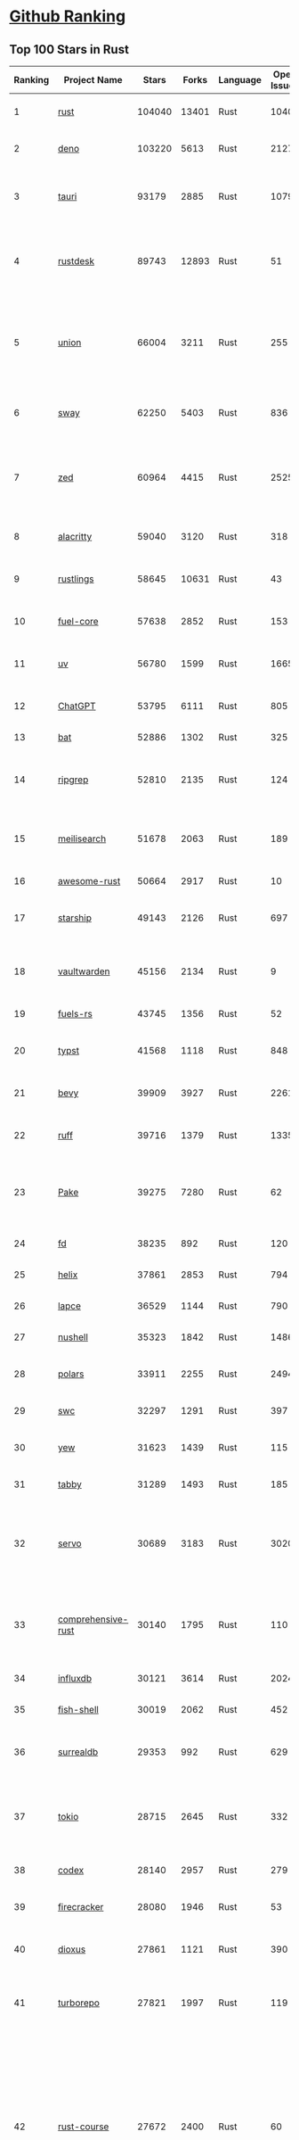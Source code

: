 [Github Ranking](../README.md)
==========

## Top 100 Stars in Rust

| Ranking | Project Name | Stars | Forks | Language | Open Issues | Description | Last Commit |
| ------- | ------------ | ----- | ----- | -------- | ----------- | ----------- | ----------- |
| 1 | [rust](https://github.com/rust-lang/rust) | 104040 | 13401 | Rust | 10405 | Empowering everyone to build reliable and efficient software. | 2025-06-05T03:55:24Z |
| 2 | [deno](https://github.com/denoland/deno) | 103220 | 5613 | Rust | 2127 | A modern runtime for JavaScript and TypeScript. | 2025-06-05T03:04:33Z |
| 3 | [tauri](https://github.com/tauri-apps/tauri) | 93179 | 2885 | Rust | 1079 | Build smaller, faster, and more secure desktop and mobile applications with a web frontend. | 2025-06-04T12:56:55Z |
| 4 | [rustdesk](https://github.com/rustdesk/rustdesk) | 89743 | 12893 | Rust | 51 | An open-source remote desktop application designed for self-hosting, as an alternative to TeamViewer. | 2025-06-04T05:11:14Z |
| 5 | [union](https://github.com/unionlabs/union) | 66004 | 3211 | Rust | 255 | The trust-minimized, zero-knowledge bridging protocol, designed for censorship resistance, extremely high security, and usage in decentralized finance. | 2025-06-04T21:52:32Z |
| 6 | [sway](https://github.com/FuelLabs/sway) | 62250 | 5403 | Rust | 836 | 🌴 Empowering everyone to build reliable and efficient smart contracts. | 2025-06-05T03:37:20Z |
| 7 | [zed](https://github.com/zed-industries/zed) | 60964 | 4415 | Rust | 2525 | Code at the speed of thought – Zed is a high-performance, multiplayer code editor from the creators of Atom and Tree-sitter. | 2025-06-05T03:00:51Z |
| 8 | [alacritty](https://github.com/alacritty/alacritty) | 59040 | 3120 | Rust | 318 | A cross-platform, OpenGL terminal emulator. | 2025-05-31T01:29:24Z |
| 9 | [rustlings](https://github.com/rust-lang/rustlings) | 58645 | 10631 | Rust | 43 | :crab: Small exercises to get you used to reading and writing Rust code! | 2025-06-03T08:32:01Z |
| 10 | [fuel-core](https://github.com/FuelLabs/fuel-core) | 57638 | 2852 | Rust | 153 | Rust full node implementation of the Fuel v2 protocol. | 2025-06-04T13:48:23Z |
| 11 | [uv](https://github.com/astral-sh/uv) | 56780 | 1599 | Rust | 1665 | An extremely fast Python package and project manager, written in Rust. | 2025-06-05T00:27:23Z |
| 12 | [ChatGPT](https://github.com/lencx/ChatGPT) | 53795 | 6111 | Rust | 805 | 🔮 ChatGPT Desktop Application (Mac, Windows and Linux) | 2024-08-29T17:58:11Z |
| 13 | [bat](https://github.com/sharkdp/bat) | 52886 | 1302 | Rust | 325 | A cat(1) clone with wings. | 2025-06-02T16:50:38Z |
| 14 | [ripgrep](https://github.com/BurntSushi/ripgrep) | 52810 | 2135 | Rust | 124 | ripgrep recursively searches directories for a regex pattern while respecting your gitignore | 2025-05-30T12:30:52Z |
| 15 | [meilisearch](https://github.com/meilisearch/meilisearch) | 51678 | 2063 | Rust | 189 | A lightning-fast search engine API bringing AI-powered hybrid search to your sites and applications. | 2025-06-04T13:41:39Z |
| 16 | [awesome-rust](https://github.com/rust-unofficial/awesome-rust) | 50664 | 2917 | Rust | 10 | A curated list of Rust code and resources. | 2025-06-01T17:41:02Z |
| 17 | [starship](https://github.com/starship/starship) | 49143 | 2126 | Rust | 697 | ☄🌌️  The minimal, blazing-fast, and infinitely customizable prompt for any shell! | 2025-06-03T15:12:38Z |
| 18 | [vaultwarden](https://github.com/dani-garcia/vaultwarden) | 45156 | 2134 | Rust | 9 | Unofficial Bitwarden compatible server written in Rust, formerly known as bitwarden_rs | 2025-06-02T19:47:12Z |
| 19 | [fuels-rs](https://github.com/FuelLabs/fuels-rs) | 43745 | 1356 | Rust | 52 | Fuel Network Rust SDK | 2025-06-02T14:29:18Z |
| 20 | [typst](https://github.com/typst/typst) | 41568 | 1118 | Rust | 848 | A new markup-based typesetting system that is powerful and easy to learn. | 2025-06-04T13:35:18Z |
| 21 | [bevy](https://github.com/bevyengine/bevy) | 39909 | 3927 | Rust | 2261 | A refreshingly simple data-driven game engine built in Rust | 2025-06-05T03:59:36Z |
| 22 | [ruff](https://github.com/astral-sh/ruff) | 39716 | 1379 | Rust | 1335 | An extremely fast Python linter and code formatter, written in Rust. | 2025-06-05T00:24:27Z |
| 23 | [Pake](https://github.com/tw93/Pake) | 39275 | 7280 | Rust | 62 | 🤱🏻 Turn any webpage into a desktop app with Rust.  🤱🏻 利用 Rust 轻松构建轻量级多端桌面应用 | 2025-03-25T12:35:16Z |
| 24 | [fd](https://github.com/sharkdp/fd) | 38235 | 892 | Rust | 120 | A simple, fast and user-friendly alternative to 'find' | 2025-06-02T06:34:50Z |
| 25 | [helix](https://github.com/helix-editor/helix) | 37861 | 2853 | Rust | 794 | A post-modern modal text editor. | 2025-06-03T14:09:15Z |
| 26 | [lapce](https://github.com/lapce/lapce) | 36529 | 1144 | Rust | 790 | Lightning-fast and Powerful Code Editor written in Rust | 2025-06-05T00:49:39Z |
| 27 | [nushell](https://github.com/nushell/nushell) | 35323 | 1842 | Rust | 1486 | A new type of shell | 2025-06-04T22:28:49Z |
| 28 | [polars](https://github.com/pola-rs/polars) | 33911 | 2255 | Rust | 2494 | Dataframes powered by a multithreaded, vectorized query engine, written in Rust | 2025-06-04T13:03:30Z |
| 29 | [swc](https://github.com/swc-project/swc) | 32297 | 1291 | Rust | 397 | Rust-based platform for the Web | 2025-06-05T04:04:28Z |
| 30 | [yew](https://github.com/yewstack/yew) | 31623 | 1439 | Rust | 115 | Rust / Wasm framework for creating reliable and efficient web applications | 2025-06-01T03:26:00Z |
| 31 | [tabby](https://github.com/TabbyML/tabby) | 31289 | 1493 | Rust | 185 | Self-hosted AI coding assistant | 2025-05-31T20:03:28Z |
| 32 | [servo](https://github.com/servo/servo) | 30689 | 3183 | Rust | 3020 | Servo aims to empower developers with a lightweight, high-performance alternative for embedding web technologies in applications. | 2025-06-05T03:39:05Z |
| 33 | [comprehensive-rust](https://github.com/google/comprehensive-rust) | 30140 | 1795 | Rust | 110 | This is the Rust course used by the Android team at Google. It provides you the material to quickly teach Rust. | 2025-06-03T15:58:44Z |
| 34 | [influxdb](https://github.com/influxdata/influxdb) | 30121 | 3614 | Rust | 2024 | Scalable datastore for metrics, events, and real-time analytics | 2025-06-03T21:27:31Z |
| 35 | [fish-shell](https://github.com/fish-shell/fish-shell) | 30019 | 2062 | Rust | 452 | The user-friendly command line shell. | 2025-06-01T15:12:57Z |
| 36 | [surrealdb](https://github.com/surrealdb/surrealdb) | 29353 | 992 | Rust | 629 | A scalable, distributed, collaborative, document-graph database, for the realtime web | 2025-06-05T01:00:28Z |
| 37 | [tokio](https://github.com/tokio-rs/tokio) | 28715 | 2645 | Rust | 332 | A runtime for writing reliable asynchronous applications with Rust. Provides I/O, networking, scheduling, timers, ... | 2025-06-04T10:36:21Z |
| 38 | [codex](https://github.com/openai/codex) | 28140 | 2957 | Rust | 279 | Lightweight coding agent that runs in your terminal | 2025-06-04T15:44:18Z |
| 39 | [firecracker](https://github.com/firecracker-microvm/firecracker) | 28080 | 1946 | Rust | 53 | Secure and fast microVMs for serverless computing. | 2025-06-04T13:11:06Z |
| 40 | [dioxus](https://github.com/DioxusLabs/dioxus) | 27861 | 1121 | Rust | 390 | Fullstack app framework for web, desktop, mobile, and more. | 2025-06-04T13:43:58Z |
| 41 | [turborepo](https://github.com/vercel/turborepo) | 27821 | 1997 | Rust | 119 | Build system optimized for JavaScript and TypeScript, written in Rust | 2025-06-02T19:25:56Z |
| 42 | [rust-course](https://github.com/sunface/rust-course) | 27672 | 2400 | Rust | 60 | “连续八年成为全世界最受喜爱的语言，无 GC 也无需手动内存管理、极高的性能和安全性、过程/OO/函数式编程、优秀的包管理、JS 未来基石" — 工作之余的第二语言来试试 Rust 吧。本书拥有全面且深入的讲解、生动贴切的示例、德芙般丝滑的内容，这可能是目前最用心的 Rust 中文学习教程 / Book  | 2025-05-27T03:47:44Z |
| 43 | [linera-protocol](https://github.com/linera-io/linera-protocol) | 27314 | 1772 | Rust | 459 | Main repository for the Linera protocol | 2025-06-05T03:10:56Z |
| 44 | [zoxide](https://github.com/ajeetdsouza/zoxide) | 26915 | 637 | Rust | 100 | A smarter cd command. Supports all major shells. | 2025-05-30T23:23:54Z |
| 45 | [iced](https://github.com/iced-rs/iced) | 26722 | 1313 | Rust | 312 | A cross-platform GUI library for Rust, inspired by Elm | 2025-06-04T22:52:42Z |
| 46 | [delta](https://github.com/dandavison/delta) | 26354 | 418 | Rust | 265 | A syntax-highlighting pager for git, diff, grep, and blame output | 2025-05-02T15:41:04Z |
| 47 | [just](https://github.com/casey/just) | 25757 | 548 | Rust | 297 | 🤖 Just a command runner | 2025-04-21T11:28:19Z |
| 48 | [yazi](https://github.com/sxyazi/yazi) | 25547 | 548 | Rust | 39 | 💥 Blazing fast terminal file manager written in Rust, based on async I/O. | 2025-06-03T16:21:02Z |
| 49 | [hyperfine](https://github.com/sharkdp/hyperfine) | 25247 | 401 | Rust | 40 | A command-line benchmarking tool | 2025-05-01T02:03:20Z |
| 50 | [Rocket](https://github.com/rwf2/Rocket) | 25171 | 1597 | Rust | 49 | A web framework for Rust. | 2025-05-04T10:05:41Z |
| 51 | [egui](https://github.com/emilk/egui) | 25030 | 1752 | Rust | 785 | egui: an easy-to-use immediate mode GUI in Rust that runs on both web and native | 2025-06-04T08:10:49Z |
| 52 | [zellij](https://github.com/zellij-org/zellij) | 24454 | 746 | Rust | 1130 | A terminal workspace with batteries included | 2025-06-04T06:20:29Z |
| 53 | [pingora](https://github.com/cloudflare/pingora) | 24312 | 1397 | Rust | 133 | A library for building fast, reliable and evolvable network services. | 2025-05-30T19:11:10Z |
| 54 | [sniffnet](https://github.com/GyulyVGC/sniffnet) | 24231 | 752 | Rust | 34 | Comfortably monitor your Internet traffic 🕵️‍♂️ | 2025-06-04T22:37:39Z |
| 55 | [atuin](https://github.com/atuinsh/atuin) | 24151 | 656 | Rust | 324 | ✨ Magical shell history | 2025-06-01T00:27:57Z |
| 56 | [Rust](https://github.com/TheAlgorithms/Rust) | 24063 | 2393 | Rust | 2 |  All Algorithms implemented in Rust  | 2025-06-01T15:55:24Z |
| 57 | [exa](https://github.com/ogham/exa) | 23961 | 662 | Rust | 199 | A modern replacement for ‘ls’. | 2024-09-24T15:18:09Z |
| 58 | [qdrant](https://github.com/qdrant/qdrant) | 23958 | 1646 | Rust | 332 | Qdrant - High-performance, massive-scale Vector Database and Vector Search Engine for the next generation of AI. Also available in the cloud https://cloud.qdrant.io/ | 2025-06-04T16:37:26Z |
| 59 | [czkawka](https://github.com/qarmin/czkawka) | 23854 | 746 | Rust | 461 | Multi functional app to find duplicates, empty folders, similar images etc. | 2025-05-10T10:51:17Z |
| 60 | [tools](https://github.com/rome/tools) | 23632 | 658 | Rust | 86 | Unified developer tools for JavaScript, TypeScript, and the web | 2023-09-04T08:42:49Z |
| 61 | [actix-web](https://github.com/actix/actix-web) | 23011 | 1743 | Rust | 184 | Actix Web is a powerful, pragmatic, and extremely fast web framework for Rust. | 2025-06-02T09:52:40Z |
| 62 | [difftastic](https://github.com/Wilfred/difftastic) | 22324 | 377 | Rust | 207 | a structural diff that understands syntax 🟥🟩 | 2025-06-01T22:48:19Z |
| 63 | [axum](https://github.com/tokio-rs/axum) | 21808 | 1184 | Rust | 49 | Ergonomic and modular web framework built with Tokio, Tower, and Hyper | 2025-06-03T21:16:37Z |
| 64 | [anki](https://github.com/ankitects/anki) | 21792 | 2352 | Rust | 202 | Anki's shared backend and web components, and the Qt frontend | 2025-06-04T11:38:05Z |
| 65 | [fnm](https://github.com/Schniz/fnm) | 21061 | 550 | Rust | 276 | 🚀 Fast and simple Node.js version manager, built in Rust | 2025-05-30T18:11:35Z |
| 66 | [tree-sitter](https://github.com/tree-sitter/tree-sitter) | 20845 | 1853 | Rust | 164 | An incremental parsing system for programming tools | 2025-06-04T16:08:41Z |
| 67 | [sonic](https://github.com/valeriansaliou/sonic) | 20770 | 600 | Rust | 64 | 🦔 Fast, lightweight & schema-less search backend. An alternative to Elasticsearch that runs on a few MBs of RAM. | 2025-01-06T21:19:17Z |
| 68 | [coreutils](https://github.com/uutils/coreutils) | 20691 | 1486 | Rust | 357 | Cross-platform Rust rewrite of the GNU coreutils | 2025-06-04T15:25:53Z |
| 69 | [wezterm](https://github.com/wezterm/wezterm) | 20592 | 928 | Rust | 1186 | A GPU-accelerated cross-platform terminal emulator and multiplexer written by @wez and implemented in Rust | 2025-06-04T13:02:20Z |
| 70 | [chroma](https://github.com/chroma-core/chroma) | 20252 | 1634 | Rust | 304 | the AI-native open-source embedding database | 2025-06-05T03:11:04Z |
| 71 | [hyperswitch](https://github.com/juspay/hyperswitch) | 20224 | 3248 | Rust | 639 | An open source payments switch written in Rust to make payments fast, reliable and affordable | 2025-06-05T03:58:36Z |
| 72 | [RustPython](https://github.com/RustPython/RustPython) | 20122 | 1314 | Rust | 319 | A Python Interpreter written in Rust | 2025-06-02T09:13:45Z |
| 73 | [xi-editor](https://github.com/xi-editor/xi-editor) | 19817 | 702 | Rust | 135 | A modern editor with a backend written in Rust. | 2024-03-19T00:11:37Z |
| 74 | [wasmer](https://github.com/wasmerio/wasmer) | 19773 | 884 | Rust | 240 | 🚀 Fast, secure, lightweight containers based on WebAssembly | 2025-06-04T22:04:43Z |
| 75 | [mdBook](https://github.com/rust-lang/mdBook) | 19755 | 1735 | Rust | 525 | Create book from markdown files. Like Gitbook but implemented in Rust | 2025-06-02T15:20:33Z |
| 76 | [gitui](https://github.com/gitui-org/gitui) | 19682 | 615 | Rust | 186 | Blazing 💥 fast terminal-ui for git written in rust 🦀 | 2025-05-30T02:50:29Z |
| 77 | [vector](https://github.com/vectordotdev/vector) | 19652 | 1753 | Rust | 1932 | A high-performance observability data pipeline. | 2025-06-04T20:22:42Z |
| 78 | [gleam](https://github.com/gleam-lang/gleam) | 19366 | 821 | Rust | 159 | ⭐️ A friendly language for building type-safe, scalable systems! | 2025-06-04T15:23:35Z |
| 79 | [slint](https://github.com/slint-ui/slint) | 19296 | 677 | Rust | 701 | Slint is an open-source declarative GUI toolkit to build native user interfaces for Rust, C++, JavaScript, or Python apps. | 2025-06-05T03:16:21Z |
| 80 | [biome](https://github.com/biomejs/biome) | 19164 | 597 | Rust | 184 | A toolchain for web projects, aimed to provide functionalities to maintain them. Biome offers formatter and linter, usable via CLI and LSP. | 2025-06-04T06:39:25Z |
| 81 | [Bend](https://github.com/HigherOrderCO/Bend) | 18774 | 461 | Rust | 93 | A massively parallel, high-level programming language | 2025-06-03T17:36:56Z |
| 82 | [relay](https://github.com/facebook/relay) | 18637 | 1853 | Rust | 588 | Relay is a JavaScript framework for building data-driven React applications. | 2025-06-04T22:23:08Z |
| 83 | [cube](https://github.com/cube-js/cube) | 18587 | 1840 | Rust | 631 | 📊 Cube’s universal semantic layer platform is the next evolution of OLAP technology for AI, BI, spreadsheets, and embedded analytics | 2025-06-04T19:43:49Z |
| 84 | [leptos](https://github.com/leptos-rs/leptos) | 18516 | 767 | Rust | 85 | Build fast web applications with Rust. | 2025-06-02T23:44:37Z |
| 85 | [neon](https://github.com/neondatabase/neon) | 18418 | 661 | Rust | 625 | Neon: Serverless Postgres. We separated storage and compute to offer autoscaling, code-like database branching, and scale to zero. | 2025-06-05T02:25:33Z |
| 86 | [spotify-tui](https://github.com/Rigellute/spotify-tui) | 18206 | 540 | Rust | 272 | Spotify for the terminal written in Rust 🚀 | 2024-04-04T15:03:12Z |
| 87 | [candle](https://github.com/huggingface/candle) | 17328 | 1114 | Rust | 425 | Minimalist ML framework for Rust | 2025-05-31T13:33:28Z |
| 88 | [universal-android-debloater](https://github.com/0x192/universal-android-debloater) | 17044 | 885 | Rust | 458 | Cross-platform GUI written in Rust using ADB to debloat non-rooted android devices. Improve your privacy, the security and battery life of your device. | 2024-08-02T16:16:12Z |
| 89 | [ruffle](https://github.com/ruffle-rs/ruffle) | 16732 | 885 | Rust | 5693 | A Flash Player emulator written in Rust | 2025-06-04T21:07:37Z |
| 90 | [diem](https://github.com/diem/diem) | 16696 | 2581 | Rust | 357 | Diem’s mission is to build a trusted and innovative financial network that empowers people and businesses around the world. | 2025-05-13T05:57:59Z |
| 91 | [SpacetimeDB](https://github.com/clockworklabs/SpacetimeDB) | 16637 | 561 | Rust | 375 | Multiplayer at the speed of light | 2025-06-04T21:47:35Z |
| 92 | [RustScan](https://github.com/bee-san/RustScan) | 16592 | 1120 | Rust | 25 | 🤖 The Modern Port Scanner 🤖 | 2025-06-02T13:34:28Z |
| 93 | [wasmtime](https://github.com/bytecodealliance/wasmtime) | 16457 | 1433 | Rust | 716 | A lightweight WebAssembly runtime that is fast, secure, and standards-compliant | 2025-06-05T02:07:09Z |
| 94 | [pyxel](https://github.com/kitao/pyxel) | 16362 | 885 | Rust | 11 | A retro game engine for Python | 2025-06-04T23:17:10Z |
| 95 | [book](https://github.com/rust-lang/book) | 16198 | 3648 | Rust | 169 | The Rust Programming Language | 2025-06-03T21:08:13Z |
| 96 | [mise](https://github.com/jdx/mise) | 15871 | 517 | Rust | 25 | dev tools, env vars, task runner | 2025-06-05T00:14:24Z |
| 97 | [tikv](https://github.com/tikv/tikv) | 15869 | 2190 | Rust | 1219 | Distributed transactional key-value database, originally created to complement TiDB | 2025-06-05T02:08:05Z |
| 98 | [navi](https://github.com/denisidoro/navi) | 15814 | 529 | Rust | 90 | An interactive cheatsheet tool for the command-line | 2025-06-01T19:23:05Z |
| 99 | [jj](https://github.com/jj-vcs/jj) | 15738 | 532 | Rust | 483 | A Git-compatible VCS that is both simple and powerful | 2025-06-05T00:21:39Z |
| 100 | [eza](https://github.com/eza-community/eza) | 15681 | 297 | Rust | 199 | A modern alternative to ls | 2025-05-30T15:54:18Z |


